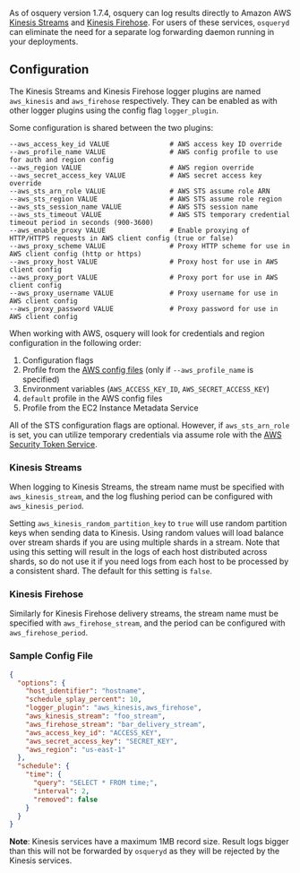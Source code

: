 As of osquery version 1.7.4, osquery can log results directly to Amazon AWS [Kinesis Streams](https://aws.amazon.com/kinesis/streams/) and [Kinesis Firehose](https://aws.amazon.com/kinesis/firehose/). For users of these services, `osqueryd` can eliminate the need for a separate log forwarding daemon running in your deployments.

## Configuration

The Kinesis Streams and Kinesis Firehose logger plugins are named `aws_kinesis` and `aws_firehose` respectively. They can be enabled as with other logger plugins using the config flag `logger_plugin`.

Some configuration is shared between the two plugins:

```shell
--aws_access_key_id VALUE               # AWS access key ID override
--aws_profile_name VALUE                # AWS config profile to use for auth and region config
--aws_region VALUE                      # AWS region override
--aws_secret_access_key VALUE           # AWS secret access key override
--aws_sts_arn_role VALUE                # AWS STS assume role ARN
--aws_sts_region VALUE                  # AWS STS assume role region
--aws_sts_session_name VALUE            # AWS STS session name
--aws_sts_timeout VALUE                 # AWS STS temporary credential timeout period in seconds (900-3600)
--aws_enable_proxy VALUE                # Enable proxying of HTTP/HTTPS requests in AWS client config (true or false)
--aws_proxy_scheme VALUE                # Proxy HTTP scheme for use in AWS client config (http or https)
--aws_proxy_host VALUE                  # Proxy host for use in AWS client config
--aws_proxy_port VALUE                  # Proxy port for use in AWS client config
--aws_proxy_username VALUE              # Proxy username for use in AWS client config
--aws_proxy_password VALUE              # Proxy password for use in AWS client config
```

When working with AWS, osquery will look for credentials and region configuration in the following order:

1. Configuration flags
2. Profile from the [AWS config files](https://docs.aws.amazon.com/cli/latest/userguide/cli-chap-configure.html#cli-config-files) (only if `--aws_profile_name` is specified)
3. Environment variables (`AWS_ACCESS_KEY_ID`, `AWS_SECRET_ACCESS_KEY`)
4. `default` profile in the AWS config files
5. Profile from the EC2 Instance Metadata Service

All of the STS configuration flags are optional. However, if `aws_sts_arn_role` is set, you can utilize temporary credentials via assume role with the [AWS Security Token Service](https://docs.aws.amazon.com/STS/latest/APIReference/API_AssumeRole.html).

### Kinesis Streams

When logging to Kinesis Streams, the stream name must be specified with `aws_kinesis_stream`, and the log flushing period can be configured with `aws_kinesis_period`.  

Setting `aws_kinesis_random_partition_key` to `true` will use random partition keys when sending data to Kinesis. Using random values will load balance over stream shards if you are using multiple shards in a stream. Note that using this setting will result in the logs of each host distributed across shards, so do not use it if you need logs from each host to be processed by a consistent shard. The default for this setting is `false`.

### Kinesis Firehose

Similarly for Kinesis Firehose delivery streams, the stream name must be specified with `aws_firehose_stream`, and the period can be configured with `aws_firehose_period`.

### Sample Config File

```JSON
{
  "options": {
    "host_identifier": "hostname",
    "schedule_splay_percent": 10,
    "logger_plugin": "aws_kinesis,aws_firehose",
    "aws_kinesis_stream": "foo_stream",
    "aws_firehose_stream": "bar_delivery_stream",
    "aws_access_key_id": "ACCESS_KEY",
    "aws_secret_access_key": "SECRET_KEY",
    "aws_region": "us-east-1"
  },
  "schedule": {
    "time": {
      "query": "SELECT * FROM time;",
      "interval": 2,
      "removed": false
    }
  }
}
```

**Note**: Kinesis services have a maximum 1MB record size. Result logs bigger than this will not be forwarded by `osqueryd` as they will be rejected by the Kinesis services.
